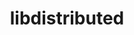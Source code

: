 ---
title: "libdistributed"
layout: cache
categories: [package, develop-2024-01-14]
meta: {"versions": ["0.4.2"], "compilers": ["cce@=15.0.1", "gcc@=11.4.0", "oneapi@=2023.2.0"], "oss": ["rhel8", "ubuntu20.04"], "platforms": ["linux"], "targets": ["x86_64_v3", "zen4"], "stacks": ["e4s", "e4s-cray-rhel", "e4s-oneapi", "root"], "num_specs": 3, "num_specs_by_stack": {"e4s-cray-rhel": 1, "root": 3, "e4s": 1, "e4s-oneapi": 1}}
spec_details: [{"hash": "ldgv6s5o6f7bq5pwdr6esnhpfx5iror7", "compiler": "cce@=15.0.1", "versions": ["0.4.2"], "os": "rhel8", "platform": "linux", "target": "zen4", "variants": ["build_system=cmake", "build_type=Release", "generator=make", "~ipo"], "stacks": ["e4s-cray-rhel", "root"], "size": "-", "tarball": "https://binaries.spack.io/develop-2024-01-14/build_cache/linux-rhel8-zen4/cce-15.0.1/libdistributed-0.4.2/linux-rhel8-zen4-cce-15.0.1-libdistributed-0.4.2-ldgv6s5o6f7bq5pwdr6esnhpfx5iror7.spack"}, {"hash": "v2sukhmsasgzrneh3f25khw7vn3pg2lq", "compiler": "gcc@=11.4.0", "versions": ["0.4.2"], "os": "ubuntu20.04", "platform": "linux", "target": "x86_64_v3", "variants": ["build_system=cmake", "build_type=Release", "generator=make", "~ipo"], "stacks": ["e4s", "root"], "size": "-", "tarball": "https://binaries.spack.io/develop-2024-01-14/build_cache/linux-ubuntu20.04-x86_64_v3/gcc-11.4.0/libdistributed-0.4.2/linux-ubuntu20.04-x86_64_v3-gcc-11.4.0-libdistributed-0.4.2-v2sukhmsasgzrneh3f25khw7vn3pg2lq.spack"}, {"hash": "jun2z3le37somvwucodiqq3sx3bgir5d", "compiler": "oneapi@=2023.2.0", "versions": ["0.4.2"], "os": "ubuntu20.04", "platform": "linux", "target": "x86_64_v3", "variants": ["build_system=cmake", "build_type=Release", "generator=make", "~ipo"], "stacks": ["e4s-oneapi", "root"], "size": "-", "tarball": "https://binaries.spack.io/develop-2024-01-14/build_cache/linux-ubuntu20.04-x86_64_v3/oneapi-2023.2.0/libdistributed-0.4.2/linux-ubuntu20.04-x86_64_v3-oneapi-2023.2.0-libdistributed-0.4.2-jun2z3le37somvwucodiqq3sx3bgir5d.spack"}]
---